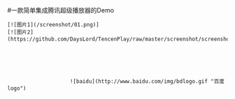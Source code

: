 #一款简单集成腾讯超级播放器的Demo
    
    [![图片1](/screenshot/01.png)]
    [![图片2](https://github.com/DaysLord/TencenPlay/raw/master/screenshot/screenshot/02.png)]
                        
                        
                        
                        
                        
                        ![baidu](http://www.baidu.com/img/bdlogo.gif "百度logo")
    
    
